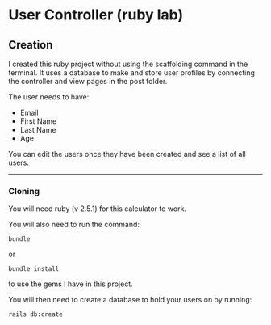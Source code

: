 # User Controller (ruby lab)

## Creation

I created this ruby project without using the scaffolding command in the terminal. It uses a database to make and store user profiles by connecting the controller and view pages in the post folder.

The user needs to have:
- Email
- First Name
- Last Name
- Age

You can edit the users once they have been created and see a list of all users.

---

### Cloning

You will need ruby (v 2.5.1) for this calculator to work.

You will also need to run the command:
```
bundle
```
or
```
bundle install
```
to use the gems I have in this project.

You will then need to create a database to hold your users on by running:
```
rails db:create
```
